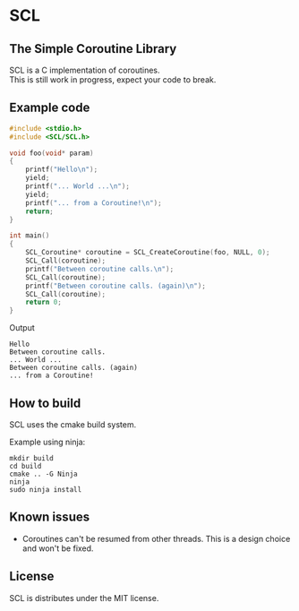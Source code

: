 # SCL
## The Simple Coroutine Library

SCL is a C implementation of coroutines.  
This is still work in progress, expect your code to break.


## Example code

```c
#include <stdio.h>
#include <SCL/SCL.h>

void foo(void* param)
{
    printf("Hello\n");
    yield;
    printf("... World ...\n");
    yield;
    printf("... from a Coroutine!\n");
    return;
}

int main()
{
    SCL_Coroutine* coroutine = SCL_CreateCoroutine(foo, NULL, 0);
    SCL_Call(coroutine);
    printf("Between coroutine calls.\n");
    SCL_Call(coroutine);
    printf("Between coroutine calls. (again)\n");
    SCL_Call(coroutine);
    return 0;
}
```

Output

```
Hello
Between coroutine calls.
... World ...
Between coroutine calls. (again)
... from a Coroutine!
```

## How to build

SCL uses the cmake build system.

Example using ninja:
```
mkdir build
cd build
cmake .. -G Ninja
ninja
sudo ninja install
```

## Known issues

 * Coroutines can't be resumed from other threads. This is a design choice and won't be fixed.

## License

SCL is distributes under the MIT license.
